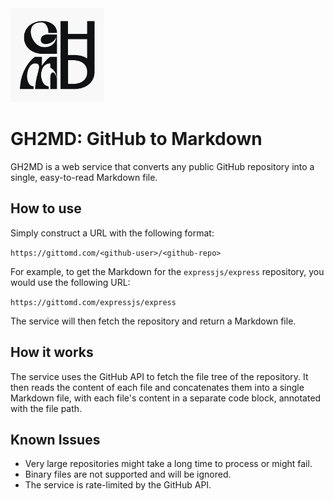 <picture>
  <source media="(prefers-color-scheme: dark)" srcset="./public/icons/logo_black.png">
  <source media="(prefers-color-scheme: light)" srcset="./public/icons/logo_white.png">
  <img alt="Logo" src="./public/icons/logo_white.png" width="150">
</picture>

# GH2MD: GitHub to Markdown

GH2MD is a web service that converts any public GitHub repository into a single, easy-to-read Markdown file.

## How to use

Simply construct a URL with the following format:

`https://gittomd.com/<github-user>/<github-repo>`

For example, to get the Markdown for the `expressjs/express` repository, you would use the following URL:

`https://gittomd.com/expressjs/express`

The service will then fetch the repository and return a Markdown file.

## How it works

The service uses the GitHub API to fetch the file tree of the repository. It then reads the content of each file and concatenates them into a single Markdown file, with each file's content in a separate code block, annotated with the file path.

## Known Issues

- Very large repositories might take a long time to process or might fail.
- Binary files are not supported and will be ignored.
- The service is rate-limited by the GitHub API.
